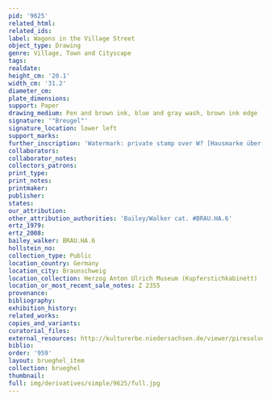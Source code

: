 ```yaml
---
pid: '9625'
related_html: 
related_ids: 
label: Wagons in the Village Street
object_type: Drawing
genre: Village, Town and Cityscape
tags: 
realdate: 
height_cm: '20.1'
width_cm: '31.2'
diameter_cm: 
plate_dimensions: 
support: Paper
drawing_medium: Pen and brown ink, blue and gray wash, brown ink edge
signature: '"Breugel"'
signature_location: lower left
support_marks: 
further_inscription: 'Watermark: private stamp over W? [Hausmarke über W (?)]'
collaborators: 
collaborator_notes: 
collectors_patrons: 
print_type: 
print_notes: 
printmaker: 
publisher: 
states: 
our_attribution: 
other_attribution_authorities: 'Bailey/Walker cat. #BRAU.HA.6'
ertz_1979: 
ertz_2008: 
bailey_walker: BRAU.HA.6
hollstein_no: 
collection_type: Public
location_country: Germany
location_city: Braunschweig
location_collection: Herzog Anton Ulrich Museum (Kupferstichkabinett)
location_or_most_recent_sale_notes: Z 2355
provenance: 
bibliography: 
exhibition_history: 
related_works: 
copies_and_variants: 
curatorial_files: 
external_resources: http://kulturerbe.niedersachsen.de/viewer/piresolver?id=isil_DE-MUS-026819_992
biblio: 
order: '959'
layout: brueghel_item
collection: brueghel
thumbnail: 
full: img/derivatives/simple/9625/full.jpg
---
```

